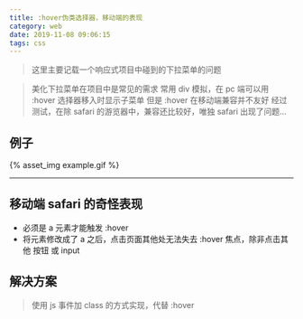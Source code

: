```yaml
---
title: :hover伪类选择器，移动端的表现
category: web
date: 2019-11-08 09:06:15
tags: css
---
```


> 这里主要记载一个响应式项目中碰到的下拉菜单的问题

> 美化下拉菜单在项目中是常见的需求
> 常用 div 模拟，在 pc 端可以用 :hover 选择器移入时显示子菜单
> 但是 :hover 在移动端兼容并不友好
> 经过测试，在除 safari 的游览器中，兼容还比较好，唯独 safari 出现了问题...

## 例子
{% asset_img example.gif %}

----------------------------------

## 移动端 safari 的奇怪表现
- 必须是 a 元素才能触发 :hover
- 将元素修改成了 a 之后，点击页面其他处无法失去 :hover 焦点，除非点击其他 按钮 或 input

## 解决方案
> 使用 js 事件加 class 的方式实现，代替 :hover